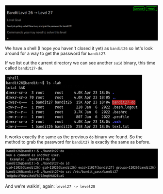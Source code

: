 ![bandit26_01.png](https://raw.githubusercontent.com/ToasterMouse/WriteupsAndCTFs/main/overthewire/bandit/images/bandit26_01.png)

We have a shell (I hope you haven't closed it yet) as `bandit26` so let's look around for a way to get the password for `bandit27`.

If we list out the current directory we can see another `suid` binary, this time called `bandit27-do`.

![bandit26_02.png](https://raw.githubusercontent.com/ToasterMouse/WriteupsAndCTFs/main/overthewire/bandit/images/bandit26_02.png)

It works exactly the same as the previous `do` binary we found. So the method to grab the password for `bandit27` is exactly the same as before.

![bandit26_03.png](https://raw.githubusercontent.com/ToasterMouse/WriteupsAndCTFs/main/overthewire/bandit/images/bandit26_03.png)

And we're walkin', again: `level27 -> level28`
